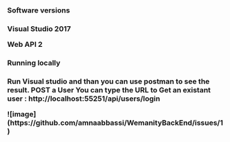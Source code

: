 <h3>Software versions<h3>
  <p>Visual Studio 2017 </p>
  <p>Web API 2</p>
  
<h3>Running locally<h3>
  <p>Run Visual studio and than you can use postman to see the result.
  POST a User
  You can type the URL  to Get an existant user :
  http://localhost:55251/api/users/login </p>
 ![image](https://github.com/amnaabbassi/WemanityBackEnd/issues/1)


